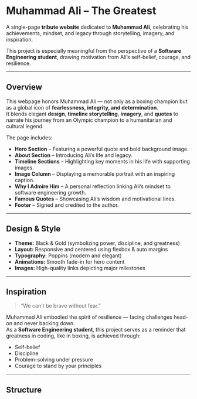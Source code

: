# Muhammad Ali – The Greatest

A single-page **tribute website** dedicated to **Muhammad Ali**, celebrating his achievements, mindset, and legacy through storytelling, imagery, and inspiration.

This project is especially meaningful from the perspective of a **Software Engineering student**, drawing motivation from Ali’s self-belief, courage, and resilience.

---

##  Overview

This webpage honors Muhammad Ali — not only as a boxing champion but as a global icon of **fearlessness, integrity, and determination**.  
It blends elegant **design**, **timeline storytelling**, **imagery**, and **quotes** to narrate his journey from an Olympic champion to a humanitarian and cultural legend.

The page includes:
- **Hero Section** – Featuring a powerful quote and bold background image.  
- **About Section** – Introducing Ali’s life and legacy.  
- **Timeline Sections** – Highlighting key moments in his life with supporting images.  
- **Image Column** – Displaying a memorable portrait with an inspiring caption.  
- **Why I Admire Him** – A personal reflection linking Ali’s mindset to software engineering growth.  
- **Famous Quotes** – Showcasing Ali’s wisdom and motivational lines.  
- **Footer** – Signed and credited to the author.

---

## Design & Style

- **Theme:** Black & Gold (symbolizing power, discipline, and greatness)  
- **Layout:** Responsive and centered using flexbox & auto margins  
- **Typography:** Poppins (modern and elegant)  
- **Animations:** Smooth fade-in for hero content  
- **Images:** High-quality links depicting major milestones  

---

## Inspiration

> “We can't be brave without fear.”

Muhammad Ali embodied the spirit of resilience — facing challenges head-on and never backing down.  
As a **Software Engineering student**, this project serves as a reminder that greatness in coding, like in boxing, is achieved through:
- Self-belief  
- Discipline  
- Problem-solving under pressure  
- Courage to stand by your principles  

---

## Structure

